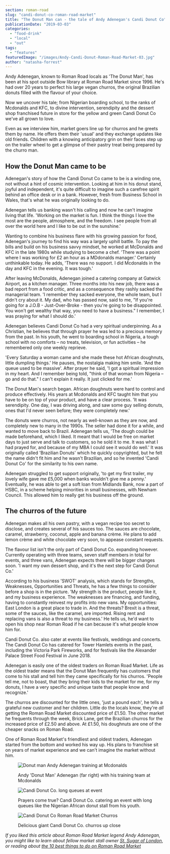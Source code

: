 ```yaml
---
section: roman-road
slug: "candi-donut-co-roman-road-market"
title: "The Donut Man can - the tale of Andy Adenegan's Candi Donut Co"
publicationDate: "2019-03-03"
categories: 
  - "food-drink"
  - "local"
  - "out"
tags: 
  - "features"
featuredImage: "/images/Andy-Candi-Donut-Roman-Road-Market-03.jpg"
author: "natasha-forrest"
---
```


Andy Adenegan, known to Roman Road locals as 'The Donut Man', has been at his spot outside Bow library at Roman Road Market since 1996. He's had over 20 years to perfect his large vegan churros, the original Brazilian donuts filled with the flavour of your choice.

Now we uncover his tale; from Nigerian boarding school, to the ranks of Mcdonalds and KFC, to divine intervention, serendipity and the dessert shop franchised future in store for the yellow and green Candi Donut Co we've all grown to love.

Even as we interview him, market goers line up for churros and he greets them by name. He offers them their 'usual' and they exchange updates like old friends. Children with a knowing anticipatory grin on their faces step up on the trailer wheel to get a glimpse of their pastry treat being prepared by the churro man.

## How the Donut Man came to be

Adenegan's story of how the Candi Donut Co came to be is a winding one, not without a hint of cosmic intervention. Looking at him in his donut stand, joyful and independent, it's quite difficult to imagine such a carefree spirit behind an office desk or in a bank. However, fresh from Business School in Wales, that's what he was originally looking to do.

Adenegan tells us banking wasn't his calling and now he can't imagine living that life. 'Working on the market is fun. I think the things I love the most are the people, atmosphere, and the freedom. I see people from all over the world here and I like to be out in the sunshine.'

Wanting to combine his business flare with his growing passion for food, Adenegan's journey to find his way was a largely uphill battle. To pay the bills and build on his business savvy mindset, he worked at McDonalds and KFC in the late 1980s while studying to become a chef. 'There was a point where I was working for £2 an hour as a MDdonalds manager.' Certainly unthinkable today. He adds, 'There was no support. I did Mcdonalds in the day and KFC in the evening. It was tough.'

After leaving McDonalds, Adenegan joined a catering company at Gatwick Airport, as a kitchen manager. Three months into his new job, there was a bad report from a food critic, and as a consequence they rashly sacked the managerial team. 'I remember they sacked everyone, the whole team, but I didn't cry about it. My dad, who has passed now, said to me, "If you're going for a J.O.B - Just-Over-Broke - then you're going to be disappointed. You won't get wealthy that way, you need to have a business." I remember, I was praying for what I should do.'

Adenegan believes Candi Donut Co had a very spiritual underpinning. As a Christian, he believes that through prayer he was led to a precious memory from the past. In his youth, he went to boarding school in Nigeria, a tough school with no comforts – no treats, television, or fun activities – he remembered only one weekly reprieve.

'Every Saturday a woman came and she made these hot African doughnuts, little dumpling things.' He pauses, the nostalgia making him smile. 'And the queue used to be massive'. After prayer he said, 'I got a spiritual impression in my heart. And I remember being told, "think of that woman from Nigeria – go and do that." I can't explain it really. It just clicked for me.'

The Donut Man's search began. African doughnuts were hard to control and produce effectively. His years at Mcdonalds and KFC taught him that you have to be on top of your product, and have a clear process. 'It was serendipity. One day, I was driving along, and saw some guy selling donuts, ones that I'd never seen before; they were completely new.'

The donuts were churros, not nearly as well-known as they are now, and completely new to many in the 1990s. The seller had done it for a while, and wanted to move back to Brazil. Adenegan tells us, 'The dough could be made beforehand, which I liked. It meant that I would be free on market days to just serve and talk to customers, so he sold it to me. It was what I had prayed for, and because of my MBA I could see it would do well.' It was originally called 'Brazilian Donuts' which he quickly copyrighted, but he felt the name didn't fit him and he wasn't Brazilian, and so he invented 'Candi Donut Co' for the similarity to his own name.

Adenegan struggled to get support originally, 'to get my first trailer, my lovely wife gave me £5,000 when banks wouldn't give me a penny.' Eventually, he was able to get a soft loan from Midlands Bank, now a part of HSBC, in a scheme helping minorities in small businesses, with Newham Council. This allowed him to really get his business off the ground.

## The churros of the future

Adenegan makes all his own pastry, with a vegan recipe too secret to disclose, and creates several of his sauces too. The sauces are chocolate, caramel, strawberry, coconut, apple and banana crème. He plans to add lemon crème and white chocolate very soon, to appease constant requests.

The flavour list isn't the only part of Candi Donut Co. expanding however. Currently operating with three teams, seven staff members in total for events, and three vans, Adenegan expects there will be bigger changes soon. 'I want my own dessert shop, and it's the next step for Candi Donut Co.'

According to his business 'SWOT' analysis, which stands for Strengths, Weaknesses, Opportunities and Threats, he has a few things to consider before a shop is in the picture. 'My strength is the product, people like it, and my business experience. The weaknesses are financing, and funding, having to constantly reinvest my profits into new vans. My opportunities: East London is a great place to trade in. And the threats? Brexit is a threat, some of the sauces, like the caramel, are imported. Rising rent and replacing vans is also a threat to my business.' He tells us, he'd want to open his shop near Roman Road if he can because it's what people know him for.

Candi Donut Co. also cater at events like festivals, weddings and concerts. The Candi Donut Co has catered for Tower Hamlets events in the past, including the Victoria Park Fireworks, and for festivals like the Alexander Palace Street Food Festival in June 2018.

Adenegan is easily one of the oldest traders on Roman Road Market. Life as the oldest trader means that the Donut Man frequently has customers that come to his stall and tell him they came specifically for his churros. 'People tell me, not to boast, that they bring their kids to the market for me, for my donuts, I have a very specific and unique taste that people know and recognize.'

The churros are discounted for the little ones, 'just a pound each', he tells a grateful new customer and her children. Little do the locals know, they're _all_ getting the Roman Road Market discounted price of £1.50. The other market he frequents through the week, Brick Lane, get the Brazilian churros for the increased price of £2.50 and above. At £1.50, his doughnuts are one of the cheaper snacks on Roman Road.

One of Roman Road Market's friendliest and oldest traders, Adenegan started from the bottom and worked his way up. His plans to franchise sit on years of market experience and we can't imagine the market without him.

<figure>

![Donut man Andy Adenegan training at Mcdonalds](/images/Candi-Donut-Co-2-1024x683.jpg)

<figcaption>

Andy 'Donut Man' Adenegan (far right) with his training team at Mcdonalds

</figcaption>

</figure>

<figure>

![Candi Donut Co. long queues at event](/images/Candi-Donut-Co-1-1024x683.jpg)

<figcaption>

Prayers come true? Candi Donut Co. catering an event with long queues like the Nigerian African donut stall from his youth.  


</figcaption>

</figure>

<figure>

![Candi Donut Co Roman Road Market Churros](/images/DSF8441-1024x683.jpg)

<figcaption>

Delicious giant Candi Donut Co. churros up close

</figcaption>

</figure>

_If you liked this article about Roman Road Market legend Andy Adenegan, you might like to learn about fellow market stall owner [St. Sugar of London](https://romanroadlondon.com/saint-sugar-of-london-ten-year-interview/)_, _or reading about [the 10 best things to do on Roman Road Market](https://romanroadlondon.com/best-things-to-do-on-roman-road-market/)_
